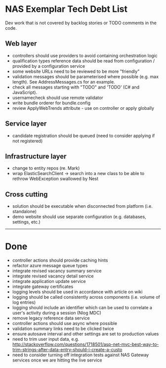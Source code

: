 # NAS Exemplar Tech Debt List #

Dev work that is not covered by backlog stories or TODO comments in the code. 

## Web layer ##

- controllers should use providers to avoid containing orchestration logic
- qualification types reference data should be read from configuration / provided by a configuration service
- some website URLs need to be reviewed to be more "friendly"
- validation messages should be parameterised where possible (e.g. max length). See AddressMessages.cs for an example.
- check all messages starting with "TODO" and 'TODO' (C# and JavaScript).
- usernamecheck should use remote validator
- write bundle orderer for bundle.config
- review ApplyWebTrends attribute - use on controller or apply globally  

## Service layer ##

- candidate registration should be queued (need to consider applying if not registered)

## Infrastructure layer ##

- change to entity repos (re. Mark)
- wrap ElasticSearchClient -> search into a new class to be able to rethrow WebException swallowed by Nest

## Cross cutting ##

- solution should be executable when disconnected from platform (i.e. standalone)
- demo website should use separate configuration (e.g. databases, settings, etc.)

----------

# Done #

- controller actions should provide caching hints
- refactor azure message queue types
- integrate revised vacancy summary service
- integrate revised vacancy detail service
- integrate application update service
- integrate gateway certificates
- logging levels should be used in accordance with article on wiki
- logging should be called consistently across components (i.e. volume of log entries)
- logging should include an identifier which can be used to correlate a user's activity during a session (Nlog MDC)
- remove legacy reference data service
- controller actions should use async where possible
- validation summary links need to be clicked twice
- ensure autosave interval and other settings are set to production values
- need to trim user input data, e.g. http://stackoverflow.com/questions/1718501/asp-net-mvc-best-way-to-trim-strings-after-data-entry-should-i-create-a-custo
- need to consider turning off integration tests against NAS Gateway services once we are hitting the live service
